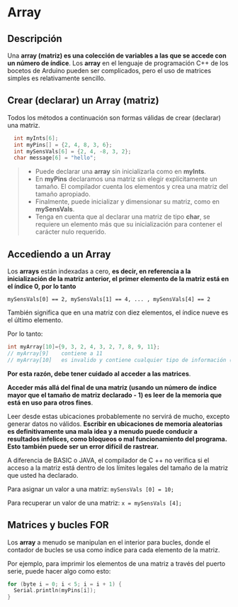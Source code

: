 # Array
## Descripción
Una **array (matriz) es una colección de variables a las que se accede con un número de índice**. Los **array** en el lenguaje de programación C++ de los bocetos de Arduino pueden ser complicados, pero el uso de matrices simples es relativamente sencillo.

## Crear (declarar) un Array (matriz)
Todos los métodos a continuación son formas válidas de crear (declarar) una matriz.

```c 
  int myInts[6];
  int myPins[] = {2, 4, 8, 3, 6};
  int mySensVals[6] = {2, 4, -8, 3, 2};
  char message[6] = "hello";
```
> - Puede declarar una **array** sin inicializarla como en **myInts**.
> - En **myPins** declaramos una matriz sin elegir explícitamente un tamaño. El compilador cuenta los elementos y crea una matriz del tamaño apropiado.
> - Finalmente, puede inicializar y dimensionar su matriz, como en **mySensVals**. 
> - Tenga en cuenta que al declarar una matriz de tipo **char**, se requiere un elemento más que su inicialización para contener el carácter nulo requerido.

## Accediendo a un Array

Los **arrays** están indexadas a cero, **es decir, en referencia a la inicialización de la matriz anterior, el primer elemento de la matriz está en el índice 0, por lo tanto**

`mySensVals[0] == 2, mySensVals[1] == 4, ... , mySensVals[4] == 2 `  

También significa que en una matriz con diez elementos, el índice nueve es el último elemento. 

Por lo tanto:

```c
int myArray[10]={9, 3, 2, 4, 3, 2, 7, 8, 9, 11};
// myArray[9]    contiene a 11
// myArray[10]   es invalido y contiene cualquier tipo de información (otra dirección de memoria).
```
**Por esta razón, debe tener cuidado al acceder a las matrices**. 

**Acceder más allá del final de una matriz (usando un número de índice mayor que el tamaño de matriz declarado - 1) es leer de la memoria que está en uso para otros fines**. 

Leer desde estas ubicaciones probablemente no servirá de mucho, excepto generar datos no válidos. **Escribir en ubicaciones de memoria aleatorias es definitivamente una mala idea y a menudo puede conducir a resultados infelices, como bloqueos o mal funcionamiento del programa. Esto también puede ser un error difícil de rastrear.**

A diferencia de BASIC o JAVA, el compilador de C ++ no verifica si el acceso a la matriz está dentro de los límites legales del tamaño de la matriz que usted ha declarado.

Para asignar un valor a una matriz:
`mySensVals [0] = 10;`

Para recuperar un valor de una matriz:
`x = mySensVals [4];`

## Matrices y bucles FOR
Los **array** a menudo se manipulan en el interior para bucles, donde el contador de bucles se usa como índice para cada elemento de la matriz. 

Por ejemplo, para imprimir los elementos de una matriz a través del puerto serie, puede hacer algo como esto:

```c
for (byte i = 0; i < 5; i = i + 1) {
  Serial.println(myPins[i]);
}
```
<!--stackedit_data:
eyJoaXN0b3J5IjpbMTM2MjY1NzMwMiwzMTI3ODQ2MTNdfQ==
-->